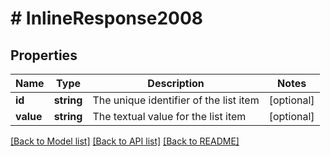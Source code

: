# # InlineResponse2008

## Properties

Name | Type | Description | Notes
------------ | ------------- | ------------- | -------------
**id** | **string** | The unique identifier of the list item | [optional]
**value** | **string** | The textual value for the list item | [optional]

[[Back to Model list]](../../README.md#models) [[Back to API list]](../../README.md#endpoints) [[Back to README]](../../README.md)
